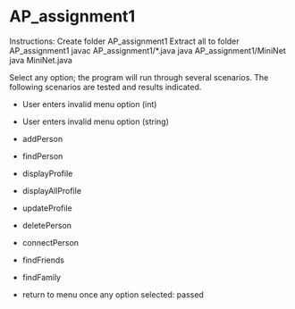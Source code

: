 # AP_assignment1
Instructions:
Create folder AP_assignment1
Extract all to folder AP_assignment1
javac AP_assignment1/*.java
java AP_assignment1/MiniNet
java MiniNet.java

Select any option; the program will run through several scenarios. 
The following scenarios are tested and results indicated.

- User enters invalid menu option (int)
- User enters invalid menu option (string)

- addPerson
- findPerson
- displayProfile
- displayAllProfile
- updateProfile
- deletePerson
- connectPerson
- findFriends
- findFamily	

- return to menu once any option selected: passed
	

